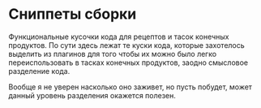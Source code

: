 # Сниппеты сборки
 
Функциональные кусочки кода для рецептов и тасок конечных продуктов.
По сути здесь лежат те куски кода, которые захотелось выделить из плагинов для того чтобы их можно было легко 
переиспользовать в тасках конечных продуктов, заодно смысловое разделение кода.

Вообще я не уверен насколько оно заживет, но пусть побудет, может данный уровень разделения окажется полезен.